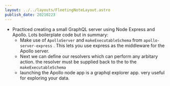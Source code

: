 ```yaml
---
layout: ../../layouts/FleetingNoteLayout.astro
publish_date: 20210223
---
```


- Practiced creating a small GraphQL server using Node Express and Apollo. Lots boilerplate code but in summary:
  - Make use of `ApolloServer` and `makeExecutableSchema` from `apollo-server-express` . This lets you use express as the middleware for the Apollo server.
  - Next we can define our resolvers which can perform any arbitary action. the resolver must be supplied back to the to the `makeExecutableSchema`
  - launching the Apollo node app is a graphql explorer app. very useful for exploring your data.
